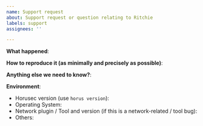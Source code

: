 ```yaml
---
name: Support request
about: Support request or question relating to Ritchie
labels: support
assignees: ''

---
```


<!--
    Use this template when requesting support or to ask questions.
    Please include useful information for understanding your question.
    Thanks!
-->


**What happened**:

**How to reproduce it (as minimally and precisely as possible)**:

**Anything else we need to know?**:

**Environment**:
- Horusec version (use `horus version`):
- Operating System:
- Network plugin / Tool and version (if this is a network-related / tool bug):
- Others: